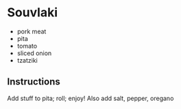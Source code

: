 # Souvlaki
- pork meat
- pita
- tomato
- sliced onion
- tzatziki
## Instructions
Add stuff to pita; roll; enjoy!
Also add salt, pepper, oregano
